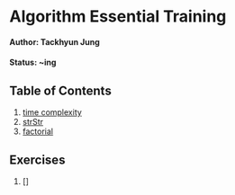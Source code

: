 # Algorithm Essential Training

#### Author: Tackhyun Jung

#### Status: ~ing

## Table of Contents

1. [time complexity](https://github.com/takhyun12/Algorithm-Essential-Training/blob/main/time%20complexity.md)
2. [strStr](https://github.com/takhyun12/Algorithm-Essential-Training/blob/main/strStr.md)
3. [factorial](https://github.com/takhyun12/Algorithm-Essential-Training/blob/main/factorial.md)


## Exercises
1. []
